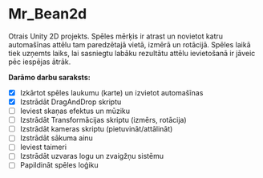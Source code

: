 # Mr_Bean2d
Otrais Unity 2D projekts.
Spēles mērķis ir atrast un novietot katru automašīnas attēlu tam paredzētajā vietā, izmērā un rotācijā.
Spēles laikā tiek uzņemts laiks, lai sasniegtu labāku rezultātu attēlu ievietošanā ir jāveic pēc iespējas ātrāk.

**Darāmo darbu saraksts:**
- [x] Izkārtot spēles laukumu (karte) un izvietot automašīnas
- [x] Izstrādāt DragAndDrop skriptu
- [ ] Ieviest skaņas efektus un mūziku
- [ ] Izstrādāt Transformācijas skriptu (izmērs, rotācija)
- [ ] Izstrādāt kameras skriptu (pietuvināt/attālināt)
- [ ] Izstrādāt sākuma ainu
- [ ] Ieviest taimeri
- [ ] Izstrādāt uzvaras logu un zvaigžņu sistēmu
- [ ] Papildināt spēles loģiku